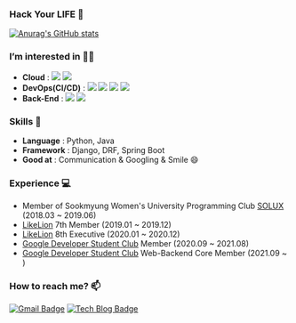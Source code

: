 ### Hack Your LIFE 🖤
[![Anurag's GitHub stats](https://github-readme-stats.vercel.app/api?username=hellouz818)](https://github.com/anuraghazra/github-readme-stats)


### I’m interested in 🙋‍♀️
- **Cloud** :  <img src="https://img.shields.io/badge/Google Cloud-4285F4?style=flat-square&logo=googlecloud&logoColor=white"/> <img src="https://img.shields.io/badge/Amazon AWS-FF9900?style=flat-square&logo=amazonaws&logoColor=white"/>
- **DevOps(CI/CD)** :  <img src="https://img.shields.io/badge/Docker-2496ED?style=flat-square&logo=docker&logoColor=white"/> <img src="https://img.shields.io/badge/Jenkins-D24939?style=flat-square&logo=jenkins&logoColor=white"/>  <img src="https://img.shields.io/badge/Selenium-43B02A?style=flat-square&logo=selenium&logoColor=white"/> <img src="https://img.shields.io/badge/Ansible-EE0000?style=flat-square&logo=ansible&logoColor=white"/>
- **Back-End** : <img src="https://img.shields.io/badge/Spring Boot-6DB33F?style=flat-square&logo=springboot&logoColor=white"/> <img src="https://img.shields.io/badge/Django-092E20?style=flat-square&logo=django&logoColor=white"/> 


### Skills 👊
- **Language** : Python, Java
- **Framework** : Django, DRF, Spring Boot
- **Good at** : Communication & Googling & Smile 😄


### Experience 💻

- Member of Sookmyung Women's University Programming Club [SOLUX](https://solux.dev/) (2018.03 ~ 2019.06)
- [LikeLion](https://www.likelion.net/) 7th Member (2019.01 ~ 2019.12)
- [LikeLion](https://www.likelion.net/) 8th Executive (2020.01 ~ 2020.12)
- [Google Developer Student Club](https://dsc.community.dev/sookmyung-womens-university/)  Member (2020.09 ~ 2021.08)
- [Google Developer Student Club](https://dsc.community.dev/sookmyung-womens-university/) Web-Backend Core Member  (2021.09 ~ )

### How to reach me? 📫
[![Gmail Badge](https://img.shields.io/badge/Gmail-d14836?style=flat-square&logo=Gmail&logoColor=white&link=mailto:hellouz818@gmail.com)](mailto:hellouz818@gmail.com)
[![Tech Blog Badge](http://img.shields.io/badge/-Tech%20blog-black?style=flat-square&logo=blogger&logoColor=white&link=https://hellouz818.tistory.com/)](https://hellouz818.tistory.com/)



<!--
**hellouz818/hellouz818** is a ✨ _special_ ✨ repository because its `README.md` (this file) appears on your GitHub profile.

Here are some ideas to get you started:

- 🔭 I’m currently working on ...
- 🌱 I’m currently learning ...
- 👯 I’m looking to collaborate on ...
- 🤔 I’m looking for help with ...
- 💬 Ask me about ...
- 📫 How to reach me: ...
- 😄 Pronouns: ...
- ⚡ Fun fact: ...
-->

